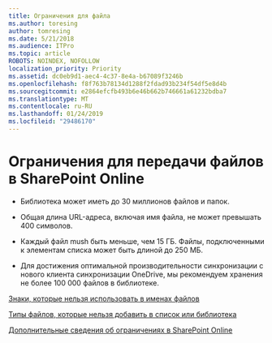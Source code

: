 ```yaml
---
title: Ограничения для файла
ms.author: toresing
author: tomresing
ms.date: 5/21/2018
ms.audience: ITPro
ms.topic: article
ROBOTS: NOINDEX, NOFOLLOW
localization_priority: Priority
ms.assetid: dc0eb9d1-aec4-4c37-8e4a-b67089f3246b
ms.openlocfilehash: f8f763b78134d1288f2fdad93b234f54df5e8d4b
ms.sourcegitcommit: e2864efcfb493b6e46b662b746661a61232bdba7
ms.translationtype: MT
ms.contentlocale: ru-RU
ms.lasthandoff: 01/24/2019
ms.locfileid: "29486170"
---
```

# <a name="file-upload-limits-in-sharepoint-online"></a>Ограничения для передачи файлов в SharePoint Online

- Библиотека может иметь до 30 миллионов файлов и папок.
    
- Общая длина URL-адреса, включая имя файла, не может превышать 400 символов.
    
- Каждый файл mush быть меньше, чем 15 ГБ. Файлы, подключенными к элементам списка может быть длиной до 250 МБ.
    
- Для достижения оптимальной производительности синхронизации с нового клиента синхронизации OneDrive, мы рекомендуем хранения не более 100 000 файлов в библиотеке. 
    
[Знаки, которые нельзя использовать в именах файлов](https://go.microsoft.com/fwlink/?linkid=866430)
  
[Типы файлов, которые нельзя добавить в список или библиотека](https://go.microsoft.com/fwlink/?linkid=273757)
  
[Дополнительные сведения об ограничениях в SharePoint Online](https://go.microsoft.com/fwlink/?linkid=271273)
  

